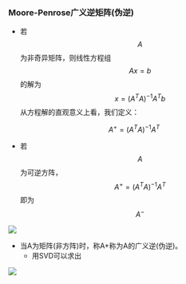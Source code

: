 ### Moore-Penrose广义逆矩阵(伪逆)

- 若$$A$$为非奇异矩阵，则线性方程组$$Ax=b$$的解为$$x\,\,=\,\,\left( A^TA \right) ^{-1}A^Tb$$
从方程解的直观意义上看，我们定义：

$$A^+\,\,=\,\,\left( A^TA \right) ^{-1}A^T$$

-   若$$A$$为可逆方阵，$$A^+\,\,=\,\,\left( A^TA \right) ^{-1}A^T$$即为$$A^{-}$$

<img src="https://note.youdao.com/yws/api/personal/file/WEB11ef2dcb3f984856d564152fd8bac7dc?method=download&shareKey=064a618e636255ff8fb31efcb835b160">

- 当A为矩阵(非方阵)时，称A+称为A的广义逆(伪逆)。
    - 用SVD可以求出

<img src="https://note.youdao.com/yws/api/personal/file/WEB632cf8b5ad9434e7c4c10cf8db2cf8b6?method=download&shareKey=3980d5688cf5c88b419c07ad9ef20660">    


